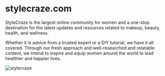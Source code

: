 # stylecraze.com
StyleCraze is the largest online community for women and a one-stop destination for the latest updates and resources related to makeup, beauty, health, and wellness.


 Whether it is advice from a trusted expert or a DIY tutorial, we have it all covered. Through our fresh approach and well-researched and relatable content, we intend to inspire and equip women around the world to lead healthier and happier lives.
 
 ![stylecraze](https://user-images.githubusercontent.com/99597201/180254608-aa7e027b-1721-43f9-816c-b961ff3206ea.png)
